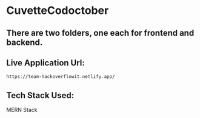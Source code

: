 # CuvetteCodoctober

## There are two folders, one each for frontend and backend.

## Live Application Url:

    https://team-hackoverflowit.netlify.app/

## Tech Stack Used:

MERN Stack
